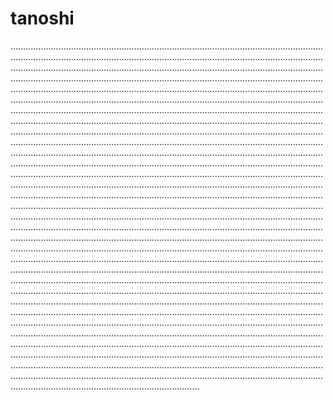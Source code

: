 # tanoshi
...........................................................................................................................................................................................................................................................................................................................................................................................................................................................................................................................................................................................................................................................................................................................................................................................................................................................................................................................................................................................................................................................................................................................................................................................................................................................................................................................................................................................................................................................................................................................................................................................................................................................................................................................................................................................................................................................................................................................................................................................................................................................................................................................................................................................................................................................................................................................................................................................................................................................................................................................................................................................................................................................................................................................................................................................................................................................................................................................................................................................................................................................................................................................................................................................................................................................................................................................................................................................................................................................................................................................................................................................................................................................................................................................................................................................................................................................................................................................................................................................................................................................................................................................................................................................................